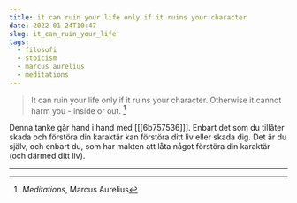 ```yaml
---
title: it can ruin your life only if it ruins your character
date: 2022-01-24T10:47
slug: it_can_ruin_your_life
tags: 
  - filosofi 
  - stoicism
  - marcus aurelius
  - meditations
---
```


> It can ruin your life only if it ruins your character. Otherwise it cannot
> harm you - inside or out.  [^1]

Denna tanke går hand i hand med [[[6b757536]]]. Enbart det som du tillåter
skada och förstöra din karaktär kan förstöra ditt liv eller skada dig. Det är du
själv, och enbart du, som har makten att låta något förstöra din karaktär (och
därmed ditt liv).

***
[^1]: _Meditations_, Marcus Aurelius
 
